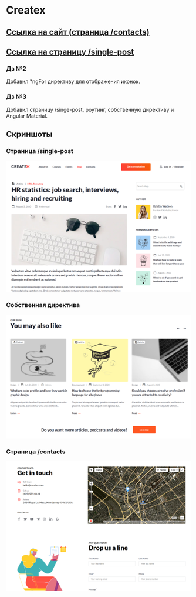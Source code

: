 # Createx

## [Ссылка на сайт (страница /contacts)](https://nickgrief.github.io/createx-homework)

## [Ссылка на страницу /single-post](https://nickgrief.github.io/createx-homework/single-post)

### Дз №2

Добавил \*ngFor директиву для отображения иконок.

### Дз №3

Добавил страницу /singe-post, роутинг, собственную директиву и Angular Material.

## Скриншоты

### Страница /single-post

![Страница /single-post](screenshots/createx1.png)

### Собственная директива

![Собственная директива](screenshots/createx2.png)

### Страница /contacts

![Страница /contacts](screenshots/createx3.png)
